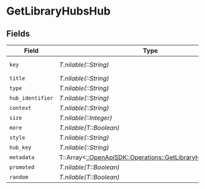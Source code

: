 # GetLibraryHubsHub


## Fields

| Field                                                                                                           | Type                                                                                                            | Required                                                                                                        | Description                                                                                                     | Example                                                                                                         |
| --------------------------------------------------------------------------------------------------------------- | --------------------------------------------------------------------------------------------------------------- | --------------------------------------------------------------------------------------------------------------- | --------------------------------------------------------------------------------------------------------------- | --------------------------------------------------------------------------------------------------------------- |
| `key`                                                                                                           | *T.nilable(::String)*                                                                                           | :heavy_minus_sign:                                                                                              | N/A                                                                                                             | /library/sections/1/all?sort=lastViewedAt:desc&unwatched=0&viewOffset=0                                         |
| `title`                                                                                                         | *T.nilable(::String)*                                                                                           | :heavy_minus_sign:                                                                                              | N/A                                                                                                             | Recently Played Movies                                                                                          |
| `type`                                                                                                          | *T.nilable(::String)*                                                                                           | :heavy_minus_sign:                                                                                              | N/A                                                                                                             | movie                                                                                                           |
| `hub_identifier`                                                                                                | *T.nilable(::String)*                                                                                           | :heavy_minus_sign:                                                                                              | N/A                                                                                                             | movie.recentlyviewed.1                                                                                          |
| `context`                                                                                                       | *T.nilable(::String)*                                                                                           | :heavy_minus_sign:                                                                                              | N/A                                                                                                             | hub.movie.recentlyviewed                                                                                        |
| `size`                                                                                                          | *T.nilable(::Integer)*                                                                                          | :heavy_minus_sign:                                                                                              | N/A                                                                                                             | 6                                                                                                               |
| `more`                                                                                                          | *T.nilable(T::Boolean)*                                                                                         | :heavy_minus_sign:                                                                                              | N/A                                                                                                             | true                                                                                                            |
| `style`                                                                                                         | *T.nilable(::String)*                                                                                           | :heavy_minus_sign:                                                                                              | N/A                                                                                                             | shelf                                                                                                           |
| `hub_key`                                                                                                       | *T.nilable(::String)*                                                                                           | :heavy_minus_sign:                                                                                              | N/A                                                                                                             | /library/metadata/66485,66098,57249,11449,5858,14944                                                            |
| `metadata`                                                                                                      | T::Array<[::OpenApiSDK::Operations::GetLibraryHubsMetadata](../../models/operations/getlibraryhubsmetadata.md)> | :heavy_minus_sign:                                                                                              | N/A                                                                                                             |                                                                                                                 |
| `promoted`                                                                                                      | *T.nilable(T::Boolean)*                                                                                         | :heavy_minus_sign:                                                                                              | N/A                                                                                                             | true                                                                                                            |
| `random`                                                                                                        | *T.nilable(T::Boolean)*                                                                                         | :heavy_minus_sign:                                                                                              | N/A                                                                                                             | true                                                                                                            |